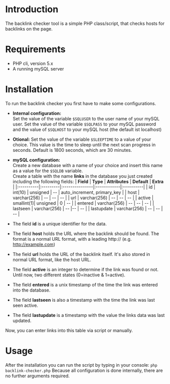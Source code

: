 # Introduction #

The backlink checker tool is a simple PHP class/script, that checks hosts for backlinks on the page.

# Requirements #
  * PHP cli, version 5.x
  * A running mySQL server

# Installation #
To run the backlink checker you first have to make some configurations.
  * **Internal configuration:**<br />Set the value of the variable `$SQLUSER` to the user name of your mySQL user. Set the value of the variable `$SQLPASS` to your mySQL password and the value of `$SQLHOST` to your mySQL host (the default ist localhost)
  * **Otional:** Set the value of the variable `$SLEEPTIME` to a value of your choice. This value is the time to sleep until the next scan progress in seconds. Default is 1800 seconds, which are 30 minutes.
  * **mySQL configuration:**<br />Create a new database with a name of your choice and insert this name as a value for the `$SQLDB` variable.<br />Create a table with the name **links** in the database you just created including the following fields:
| **Field** | **Type** | **Attributes** | **Default** | **Extra** |
|:----------|:---------|:---------------|:------------|:----------|
| id | int(10) | unsigned | -- | auto\_increment, primary\_key |
| host | varchar(256) | -- | -- | -- |
| url | varchar(256) | -- | -- | -- |
| active | smallint(1)| unsigned | 0 | -- |
| entered | varchar(256) | -- | -- | -- |
| lastseen | varchar(256) | -- |-- | -- |
| lastupdate | varchar(256) | -- | -- | -- |

  * The field **id** is a unique identifier for the data.
  * The field **host** holds the URL where the backlink should be found. The format is a normal URL format, with a leading http:// (e.g. http://example.com)
  * The field **url** holds the URL of the backlink itself. It's also stored in normal URL format, like the host URL.
  * The field **active** is an integer to determine if the link was found or not. Until now, two different states (0=inactive & 1=active).
  * The field **entered** is a unix timestamp of the time the link was entered into the database.
  * The field **lastseen** is also a timestamp with the time the link was last seen active.
  * The field **lastupdate** is a timestamp with the value the links data was last updated.

Now, you can enter links into this table via script or manually.

# Usage #
After the installation you can run the script by typing in your console:
`php backlink-checker.php`
Because all configuration is done internally, there are no further arguments required.
